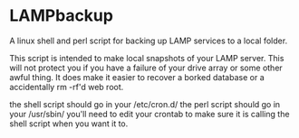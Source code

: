 LAMPbackup
==========

A linux shell and perl script for backing up LAMP services to a local folder. 

This script is intended to make local snapshots of your LAMP server.  This will not protect you if you have a failure of your drive array or
some other awful thing.  It does make it easier to recover a borked database or a accidentally rm -rf'd web root.

the shell script should go in your /etc/cron.d/
the perl script should go in your /usr/sbin/
you'll need to edit your crontab to make sure it is calling the shell script when you want it to.
